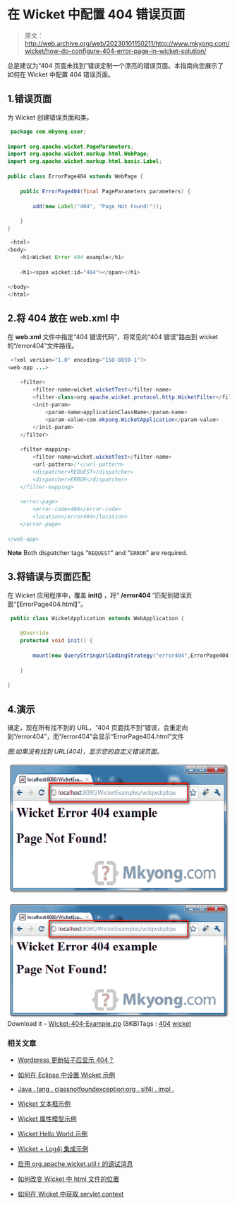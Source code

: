 # 在 Wicket 中配置 404 错误页面

> 原文：<http://web.archive.org/web/20230101150211/http://www.mkyong.com/wicket/how-do-configure-404-error-page-in-wicket-solution/>

总是建议为“404 页面未找到”错误定制一个漂亮的错误页面。本指南向您展示了如何在 Wicket 中配置 404 错误页面。

## 1.错误页面

为 Wicket 创建错误页面和类。

```java
 package com.mkyong.user;

import org.apache.wicket.PageParameters;
import org.apache.wicket.markup.html.WebPage;
import org.apache.wicket.markup.html.basic.Label;

public class ErrorPage404 extends WebPage {

	public ErrorPage404(final PageParameters parameters) {

		add(new Label("404", "Page Not Found!"));

	}
} 
```

```java
 <html>
<body>
	<h1>Wicket Error 404 example</h1>

	<h1><span wicket:id="404"></span></h1> 

</body>
</html> 
```

## 2.将 404 放在 web.xml 中

在 **web.xml** 文件中指定“404 错误代码”，将常见的“404 错误”路由到 wicket 的“/error404”文件路径。

```java
 <?xml version="1.0" encoding="ISO-8859-1"?>
<web-app ...>

	<filter>
		<filter-name>wicket.wicketTest</filter-name>
		<filter-class>org.apache.wicket.protocol.http.WicketFilter</filter-class>
		<init-param>
			<param-name>applicationClassName</param-name>
			<param-value>com.mkyong.WicketApplication</param-value>
		</init-param>
	</filter>

	<filter-mapping>
		<filter-name>wicket.wicketTest</filter-name>
		<url-pattern>/*</url-pattern>
		<dispatcher>REQUEST</dispatcher>
		<dispatcher>ERROR</dispatcher>
	</filter-mapping>

	<error-page>
		<error-code>404</error-code>
		<location>/error404</location>
	</error-page>

</web-app> 
```

**Note**
Both dispatcher tags “`REQUEST`” and “`ERROR`” are required.

## 3.将错误与页面匹配

在 Wicket 应用程序中，覆盖 **init()** ，将“ **/error404** ”匹配到错误页面“【ErrorPage404.html】”。

```java
 public class WicketApplication extends WebApplication {

	@Override
	protected void init() {

		mount(new QueryStringUrlCodingStrategy("error404",ErrorPage404.class));

	}

} 
```

## 4.演示

搞定，现在所有找不到的 URL，“404 页面找不到”错误，会重定向到“/error404”，而“/error404”会显示“ErrorPage404.html”文件

*图:如果没有找到 URL(404)，显示您的自定义错误页面。*

<noscript><img src="img/27a9459b437f8b783d6156d4ed96c47c.png" alt="wicket 404" title="wicket-404-example" width="571" height="299" data-original-src="http://web.archive.org/web/20201109040639im_/http://www.mkyong.com/wp-content/uploads/2009/05/wicket-404-example.png"/></noscript>

![wicket 404](img/d44310f586a88eae816f0faae2a9144b.png "wicket-404-example")Download it – [Wicket-404-Example.zip](http://web.archive.org/web/20201109040639/http://www.mkyong.com/wp-content/uploads/2009/05/Wicket-404-Example.zip) (8KB)Tags : [404](http://web.archive.org/web/20201109040639/https://mkyong.com/tag/404/) [wicket](http://web.archive.org/web/20201109040639/https://mkyong.com/tag/wicket/)<input type="hidden" id="mkyong-current-postId" value="1429">

### 相关文章

*   [Wordpress 更新帖子后显示 404？](/web/20201109040639/https://mkyong.com/blog/wordpress-display-404-after-updated-post/)
*   [如何在 Eclipse 中设置 Wicket 示例](/web/20201109040639/https://mkyong.com/wicket/how-do-setup-wicket-examples-in-eclipse/)
*   [Java . lang . classnotfoundexception:org . slf4j . impl .](/web/20201109040639/https://mkyong.com/wicket/java-lang-classnotfoundexception-org-slf4j-impl-staticloggerbinder/)
*   [Wicket 文本框示例](/web/20201109040639/https://mkyong.com/wicket/wicket-textbox-example/)
*   [Wicket 属性模型示例](/web/20201109040639/https://mkyong.com/wicket/wicket-propertymodel-example/)

*   [Wicket Hello World 示例](/web/20201109040639/https://mkyong.com/wicket/wicket-hello-world-example-with-maven-tutorial/)
*   [Wicket + Log4j 集成示例](/web/20201109040639/https://mkyong.com/wicket/wicket-log4j-integration-example/)
*   [启用 org.apache.wicket.util.r 的调试消息](/web/20201109040639/https://mkyong.com/wicket/enable-debug-messages-for-org-apache-wicket-util-resource/)
*   [如何改变 Wicket 中 html 文件的位置](/web/20201109040639/https://mkyong.com/wicket/how-do-change-the-html-file-location-wicket/)
*   [如何在 Wicket 中获取 servlet context](/web/20201109040639/https://mkyong.com/wicket/how-do-get-servletcontext-in-wicket/)
